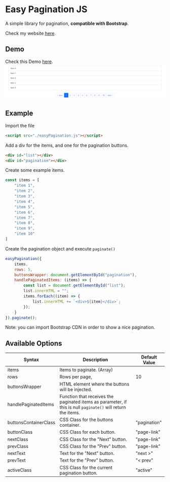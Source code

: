 # Easy Pagination JS
A simple library for pagination, **compatible with Bootstrap**.

Check my website [here](https://wilfredopaiz.com/).

## Demo
Check this Demo [here](https://wpayze.github.io/easyPagination/).
![Demo](./images/demo.png)

## Example
Import the file
```html
<script src="./easyPagination.js"></script>
```

Add a div for the items, and one for the pagination buttons.
```html
<div id="list"></div>
<div id="pagination"></div>
```

Create some example items.
```js
const items = [
    "item 1",
    "item 2",
    "item 3",
    "item 4",
    "item 5",
    "item 6",
    "item 7",
    "item 8",
    "item 9",
    "item 10"
]
```


Create the pagination object and execute `paginate()`
```js
easyPagination({
    items,
    rows: 5,
    buttonsWrapper: document.getElementById("pagination"),
    handlePaginatedItems: (items) => {
        const list = document.getElementById("list");
        list.innerHTML = "";
        items.forEach((item) => {
            list.innerHTML += `<div>${item}</div>`;
        });
    }
}).paginate();
```

Note: you can import Bootstrap CDN in order to show a nice pagination.


## Available Options
| Syntax      | Description | Default Value|
| ----------- | ----------- | ----------- |
| items |Items to paginate. (Array)|
|rows|Rows per page,|10|
|buttonsWrapper|HTML element where the buttons will be injected.|
|handlePaginatedItems|Function that receives the paginated items as parameter, if this is null `paginate()` will return the items.|
|buttonsContainerClass|CSS Class for the buttons container.|"pagination"|
|buttonClass|CSS Class for each button.|"page-link"|
|nextClass|CSS Class for the "Next" button.|"page-link"|
|prevClass|CSS Class for the "Prev" button.|"page-link"|
|nextText|Text for the "Next" button.|"next >"|
|prevText|Text for the "Prev" button.|"< prev"|
|activeClass|CSS Class for the current pagination button.|"active"|
